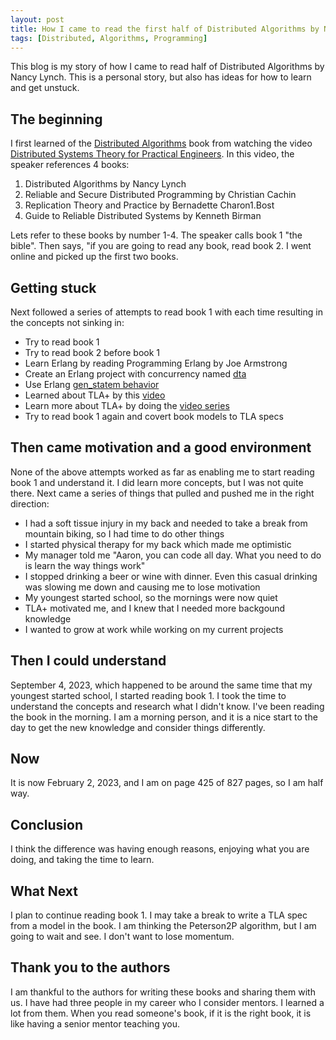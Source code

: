 ```yaml
---
layout: post
title: How I came to read the first half of Distributed Algorithms by Nancy Lynch
tags: [Distributed, Algorithms, Programming]
---
```


This blog is my story of how I came to read half of Distributed Algorithms by Nancy Lynch. This is a personal story, but also has ideas for how to learn and get unstuck.

## The beginning
I first learned of the [Distributed Algorithms](http://groups.csail.mit.edu/tds/distalgs.html) book from watching the video [Distributed Systems Theory for Practical Engineers](https://youtu.be/clYXrZtKhGs). In this video, the speaker references 4 books:

1. Distributed Algorithms by Nancy Lynch
1. Reliable and Secure Distributed Programming by Christian Cachin
1. Replication Theory and Practice by Bernadette Charon1.Bost
1. Guide to Reliable Distributed Systems by Kenneth Birman

Lets refer to these books by number 1-4. The speaker calls book 1 "the bible". Then says, "if you are going to read any book, read book 2. I went online and picked up the first two books.

## Getting stuck
Next followed a series of attempts to read book 1 with each time resulting in the concepts not sinking in:

- Try to read book 1
- Try to read book 2 before book 1
- Learn Erlang by reading Programming Erlang by Joe Armstrong
- Create an Erlang project with concurrency named [dta](https://github.com/aaronlelevier/dta)
- Use Erlang [gen_statem behavior](https://www.erlang.org/doc/design_principles/statem.html)
- Learned about TLA+ by this [video](https://www.youtube.com/live/uPNFcTAgw3E?feature=share)
- Learn more about TLA+ by doing the [video series](https://lamport.azurewebsites.net/tla/tla.html)
- Try to read book 1 again and covert book models to TLA specs

## Then came motivation and a good environment
None of the above attempts worked as far as enabling me to start reading book 1 and understand it. I did learn more concepts, but I was not quite there. Next came a series of things that pulled and pushed me in the right direction:

- I had a soft tissue injury in my back and needed to take a break from mountain biking, so I had time to do other things
- I started physical therapy for my back which made me optimistic
- My manager told me "Aaron, you can code all day. What you need to do is learn the way things work"
- I stopped drinking a beer or wine with dinner. Even this casual drinking was slowing me down and causing me to lose motivation
- My youngest started school, so the mornings were now quiet
- TLA+ motivated me, and I knew that I needed more backgound knowledge
- I wanted to grow at work while working on my current projects

## Then I could understand
September 4, 2023, which happened to be around the same time that my youngest started school, I started reading book 1. I took the time to understand the concepts and research what I didn't know. I've been reading the book in the morning. I am a morning person, and it is a nice start to the day to get the new knowledge and consider things differently.

## Now
It is now February 2, 2023, and I am on page 425 of 827 pages, so I am half way.

## Conclusion
I think the difference was having enough reasons, enjoying what you are doing, and taking the time to learn.

## What Next
I plan to continue reading book 1. I may take a break to write a TLA spec from a model in the book. I am thinking the Peterson2P algorithm, but I am going to wait and see. I don't want to lose momentum.

## Thank you to the authors
I am thankful to the authors for writing these books and sharing them with us. I have had three people in my career who I consider mentors. I learned a lot from them. When you read someone's book, if it is the right book, it is like having a senior mentor teaching you.